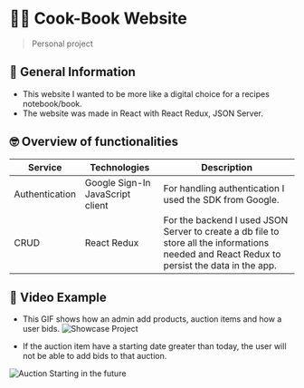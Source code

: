 # 👨‍⚖️ Cook-Book Website
> Personal project

## 📘 General Information
- This website I wanted to be more like a digital choice for a recipes notebook/book.
- The website was made in React with React Redux, JSON Server.



## 🤓 Overview of functionalities 
| Service                             | Technologies                        | Description             |
| ----------------------------------- | ----------------------------------- | ----------------------- |
| Authentication                      | Google Sign-In JavaScript client    | For handling authentication I used the SDK from Google.   |
| CRUD                                | React Redux                         | For the backend I used JSON Server to create a db file to store all the informations needed and React Redux to persist the data in the app.|



## 👀 Video Example
- This GIF shows how an admin add products, auction items and how a user bids.
![Showcase Project](showcase.gif)

- If the auction item have a starting date greater than today, the user will not be able to add bids to that auction.

![Auction Starting in the future](FutureDate.png)




